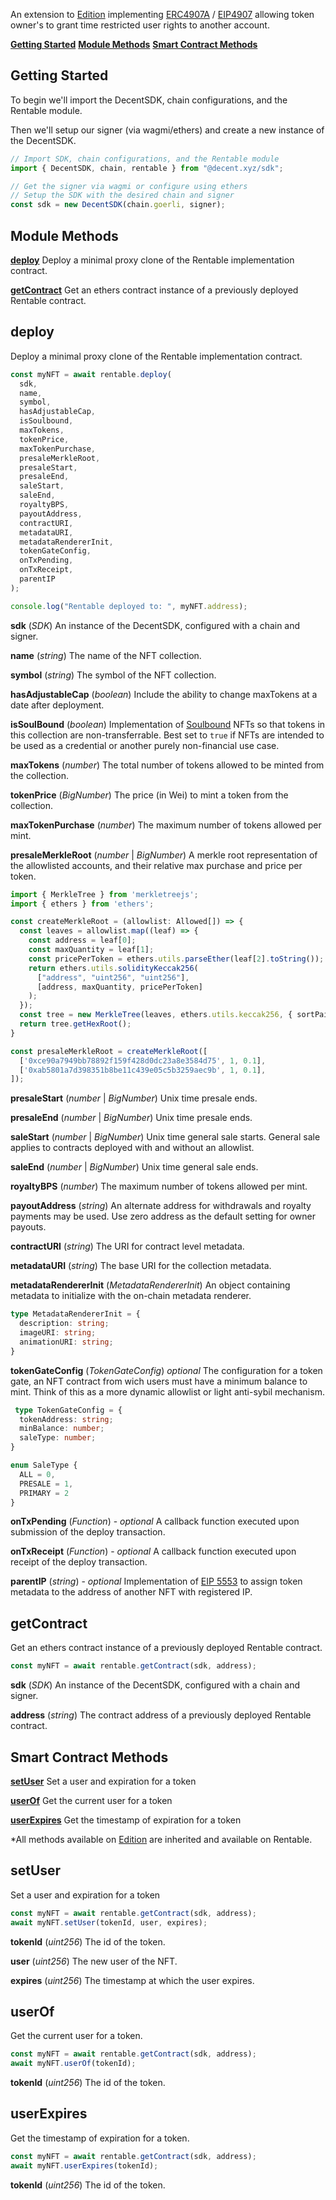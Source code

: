 An extension to [Edition](Edition.md) implementing [ERC4907A](https://chiru-labs.github.io/ERC721A/#/erc4907a) / [EIP4907](https://eips.ethereum.org/EIPS/eip-4907) allowing token owner's to grant time restricted user rights to another account.

[**Getting Started**](#getting-started)
[**Module Methods**](#module-methods)
[**Smart Contract Methods**](#smart-contract-methods)

## Getting Started

To begin we'll import the DecentSDK, chain configurations, and the Rentable module.

Then we'll setup our signer (via wagmi/ethers) and create a new instance of the DecentSDK.

```typescript
// Import SDK, chain configurations, and the Rentable module
import { DecentSDK, chain, rentable } from "@decent.xyz/sdk";

// Get the signer via wagmi or configure using ethers
// Setup the SDK with the desired chain and signer
const sdk = new DecentSDK(chain.goerli, signer);
```

## Module Methods

[**deploy**](#deploy)
Deploy a minimal proxy clone of the Rentable implementation contract.

[**getContract**](#getcontract)
Get an ethers contract instance of a previously deployed Rentable contract.

## deploy

Deploy a minimal proxy clone of the Rentable implementation contract.

```typescript
const myNFT = await rentable.deploy(
  sdk,
  name,
  symbol,
  hasAdjustableCap,
  isSoulbound,
  maxTokens,
  tokenPrice,
  maxTokenPurchase,
  presaleMerkleRoot,
  presaleStart,
  presaleEnd,
  saleStart,
  saleEnd,
  royaltyBPS,
  payoutAddress,
  contractURI,
  metadataURI,
  metadataRendererInit,
  tokenGateConfig,
  onTxPending,
  onTxReceipt,
  parentIP
);

console.log("Rentable deployed to: ", myNFT.address);
```

**sdk** (_SDK_)
An instance of the DecentSDK, configured with a chain and signer.

**name** (_string_)
The name of the NFT collection.

**symbol** (_string_)
The symbol of the NFT collection.

**hasAdjustableCap** (_boolean_)
Include the ability to change maxTokens at a date after deployment.

**isSoulBound** (_boolean_)
Implementation of [Soulbound](https://vitalik.ca/general/2022/01/26/soulbound.html) NFTs so that tokens in this collection are non-transferrable.  Best set to `true` if NFTs are intended to be used as a credential or another purely non-financial use case.

**maxTokens** (_number_)
The total number of tokens allowed to be minted from the collection.

**tokenPrice** (_BigNumber_)
The price (in Wei) to mint a token from the collection.

**maxTokenPurchase** (_number_)
The maximum number of tokens allowed per mint.

**presaleMerkleRoot** (_number_ \| _BigNumber_)
A merkle root representation of the allowlisted accounts, and their relative max purchase and price per token.

```typescript
import { MerkleTree } from 'merkletreejs';
import { ethers } from 'ethers';

const createMerkleRoot = (allowlist: Allowed[]) => {
  const leaves = allowlist.map((leaf) => {
    const address = leaf[0];
    const maxQuantity = leaf[1];
    const pricePerToken = ethers.utils.parseEther(leaf[2].toString());
    return ethers.utils.solidityKeccak256(
      ["address", "uint256", "uint256"],
      [address, maxQuantity, pricePerToken]
    );
  });
  const tree = new MerkleTree(leaves, ethers.utils.keccak256, { sortPairs: true });
  return tree.getHexRoot();
}

const presaleMerkleRoot = createMerkleRoot([
  ['0xce90a7949bb78892f159f428d0dc23a8e3584d75', 1, 0.1],
  ['0xab5801a7d398351b8be11c439e05c5b3259aec9b', 1, 0.1],
]);
```

**presaleStart** (_number_ \| _BigNumber_)
Unix time presale ends.

**presaleEnd** (_number_ \| _BigNumber_)
Unix time presale ends.

**saleStart** (_number_ \| _BigNumber_)
Unix time general sale starts.  General sale applies to contracts deployed with and without an allowlist.

**saleEnd** (_number_ \| _BigNumber_)
Unix time general sale ends.

**royaltyBPS** (_number_)
The maximum number of tokens allowed per mint.

**payoutAddress** (_string_)
An alternate address for withdrawals and royalty payments may be used. Use zero address as the default setting for owner payouts.

**contractURI** (_string_)
The URI for contract level metadata.

**metadataURI** (_string_)
The base URI for the collection metadata.

**metadataRendererInit** (_MetadataRendererInit_)
An object containing metadata to initialize with the on-chain metadata renderer.

```typescript
type MetadataRendererInit = {
  description: string;
  imageURI: string;
  animationURI: string;
}
```

**tokenGateConfig** (_TokenGateConfig_) _optional_
The configuration for a token gate, an NFT contract from wich users must have a minimum balance to mint.  Think of this as a more dynamic allowlist or light anti-sybil mechanism.

```typescript
 type TokenGateConfig = {
  tokenAddress: string;
  minBalance: number;
  saleType: number;
}

enum SaleType {
  ALL = 0,
  PRESALE = 1,
  PRIMARY = 2
}
```

**onTxPending** (_Function_) - _optional_
A callback function executed upon submission of the deploy transaction.

**onTxReceipt** (_Function_) - _optional_
A callback function executed upon receipt of the deploy transaction.

**parentIP** (_string_) - _optional_
Implementation of [EIP 5553](https://eips.ethereum.org/EIPS/eip-5553) to assign token metadata to the address of another NFT with registered IP.

## getContract

Get an ethers contract instance of a previously deployed Rentable contract.

```typescript
const myNFT = await rentable.getContract(sdk, address);
```

**sdk** (_SDK_)
An instance of the DecentSDK, configured with a chain and signer.

**address** (_string_)
The contract address of a previously deployed Rentable contract.

## Smart Contract Methods

[**setUser**](#setuser)
Set a user and expiration for a token

[**userOf**](#userof)
Get the current user for a token

[**userExpires**](#userexpires)
Get the timestamp of expiration for a token

\*All methods available on [Edition](Edition.md) are inherited and available on Rentable.

## setUser

Set a user and expiration for a token

```typescript
const myNFT = await rentable.getContract(sdk, address);
await myNFT.setUser(tokenId, user, expires);
```

**tokenId** (_uint256_)
The id of the token.

**user** (_uint256_)
The new user of the NFT.

**expires** (_uint256_)
The timestamp at which the user expires.

## userOf

Get the current user for a token.

```typescript
const myNFT = await rentable.getContract(sdk, address);
await myNFT.userOf(tokenId);
```

**tokenId** (_uint256_)
The id of the token.

## userExpires

Get the timestamp of expiration for a token.

```typescript
const myNFT = await rentable.getContract(sdk, address);
await myNFT.userExpires(tokenId);
```

**tokenId** (_uint256_)
The id of the token.
